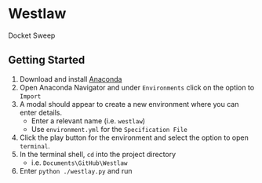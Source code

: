 # Westlaw
Docket Sweep

## Getting Started
1. Download and install [Anaconda](https://www.anaconda.com/)
2. Open Anaconda Navigator and under `Environments` click on the option to `Import`
3. A modal should appear to create a new environment where you can enter details.
    * Enter a relevant name (i.e. `westlaw`)
    * Use `environment.yml` for the `Specification File`
4. Click the play button for the environment and select the option to open `terminal`.
5. In the terminal shell, `cd` into the project directory
    * i.e. `Documents\GitHub\Westlaw`
6. Enter `python ./westlay.py` and run
